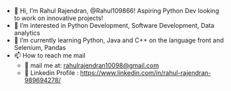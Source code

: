 - 👋 Hi, I’m Rahul Rajendran, @Rahul109866! Aspiring Python Dev looking to work on innovative projects!
- 👀 I’m interested in Python Development, Software Development, Data analytics
- 🌱 I’m currently learning Python, Java and C++ on the language front and Selenium, Pandas
- 📫 How to reach me mail
    - 📧 mail me at: rahulrajendran10098@gmail.com
    - 📝 Linkedin Profile : https://www.linkedin.com/in/rahul-rajendran-989694278/

<!---
Rahul109866/Rahul109866 is a ✨ special ✨ repository because its `README.md` (this file) appears on your GitHub profile.
You can click the Preview link to take a look at your changes.
--->


